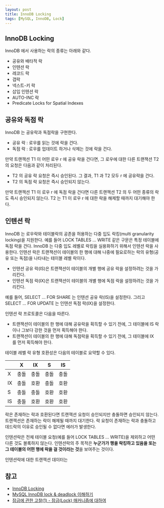 ```yaml
---
layout: post
title: InnoDB Locking
tags: [MySQL, InnoDB, Lock]
---
```

## InnoDB Locking

InnoDB 에서 사용하는 락의 종류는 아래와 같다.

* 공유와 배타적 락
* 인텐션 락
* 레코드 락
* 갭락
* 넥스트-키 락
* 삽입 인텐션 락
* AUTO-INC 락
* Predicate Locks for Spatial Indexes

## 공유와 독점 락

InnoDB 는 공유락과 독점락을 구현한다.

* 공유 락 : 로우를 읽는 것에 락을 건다.
* 독점 락 : 로우를 업데이트 하거나 삭제는 것에 락을 건다.

만약 트랜잭션 T1 이 어떤 로우 r 에 공유 락을 건다면, 그 로우에 대한 다른 트랜잭션 T2 의 요청은 다음과 같이 처리된다.

* T2 의 공유 락 요청은 즉시 승인된다. 그 결과, T1 과 T2 모두 r 에 공유락을 건다.
* T2 의 독점 락 요청은 즉시 승인되지 않는다.

만약 트랜잭션 T1 이 로우 r 에 독점 락을 건다면 다른 트랜잭션 T2 의 두 어떤 종류의 락도 즉시 승인되지 않는다. T2 는 T1 이 로우 r 에 대한 락을 해제할 때까지 대기해야 한다.

## 인텐션 락

InnoDB 는 로우락와 테이블락의 공존을 허용하는 다중 입도 락킹(multi granularity locking)을 지원한다. 예를 들어  LOCK TABLES ... WRITE 같은 구문은 특정 테이블에 독점 락을 건다. InnoDB 는 다중 입도 레벨로 락킹을 실용화하기 위해서 인텐션 락을 사용한다. 인텐션 락은 트랜잭션이 테이블의 한 행에 대해 나중에 필요로하는 락의 유형(공유 또는 독점)을 나타내는 테이블 레벨 락이다.

* 인텐션 공유 락(IS)은 트랜잭션이 테이블의 개별 행에 공유 락을 설정하려는 것을 가리킨다.
* 인텐션 독점 락(IX)은 트랜잭션이 테이블의 개별 행에 독점 락을 설정하려는 것을 가리킨다.

예를 들어, SELECT ... FOR SHARE 는 인텐션 공유 락(IS)을 설정한다. 그리고 SELECT ... FOR UPDATE  는 인텐션 독점 락(IX)을 설정한다.

인텐션 락 프로토콜은 다음을 따른다.

* 트랜잭션이 테이블의 한 행에 대해 공유락을 획득할 수 있기 전에, 그 테이블에 IS 락이나 그보다 강한 것을 먼저 획득해야 한다.
* 트랜잭션이 테이블의 한 행에 대해 독점락을 획득할 수 있기 전에, 그 테이블에 IX 를 먼저 획득해야 한다.

테이블 레벨 락 유형 호환성은 다음의 테이블로 요약할 수 있다.

|      | X    | IX   | S    | IS   |
| ---- | ---- | ---- | ---- | ---- |
| X    | 충돌 | 충돌 | 충돌 | 충돌 |
| IX   | 충돌 | 호환 | 충돌 | 호환 |
| S    | 충돌 | 충돌 | 호환 | 호환 |
| IS    | 충돌 | 호환 | 호환 | 호환 |

락은 존재하는 락과 호환된다면 트랜잭션 요청이 승인되지만 충돌하면 승인되지 않는다. 트랜잭션은 존재하는 락이 해제될 때까지 대기한다. 락 요청이 존재하는 락과 충돌하고 데드락의 이유로 승인될 수 없다면 에러가 발생한다.

인텐션락은 전체 테이블 요청(예를 들어 LOCK TABLES ... WRITE)을 제외하고 어떤 다른 것도 블록하지 않는다. 인텐션락의 주 목적은 **누군가가 행을 락킹하고 있음을 또는 그 테이블의 어떤 행에 락을 걸 것이라는 것**을 보여주는 것이다.

인텐션락에 대한 트랜잭션 데이터는 

## 참고

* [InnoDB Locking](https://dev.mysql.com/doc/refman/8.0/en/innodb-locking.html)
* [MySQL InnoDB lock & deadlock 이해하기](https://www.letmecompile.com/mysql-innodb-lock-deadlock/)
* [잠금에 관한 고찰(1) - 잠금(Lock) 매커니즘에 대하여](https://kuaaan.tistory.com/97)